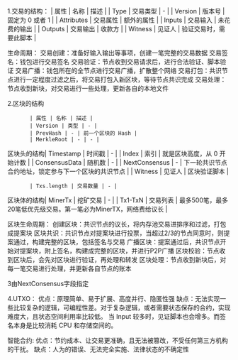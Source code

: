 1.交易的结构：
| 属性 | 名称 | 描述 |
| Type | 交易类型 | - |
| Version | 版本号 | 固定为 0 或者 1 |
| Attributes | 交易属性 | 额外的属性 |
| Inputs | 交易输入 | 未花费的输出 |
| Outputs | 交易输出 | 收款方 |
| Witness | 见证人 | 验证交易时，需要此脚本 |

生命周期：
交易创建：准备好输入输出等事项，创建一笔完整的交易数据
交易签名：钱包进行交易签名
交易验证：节点收到交易请求后，进行合法验证、脚本验证
交易广播：钱包所在的全节点进行交易广播，扩散整个网络
交易打包：共识节点进行一定程度过滤之后，将交易打包入新区块，等待节点共识完成
交易处理：节点收到新块，对交易进行一些处理，更新各自的本地文件

2.区块的结构


           | 属性 | 名称 | 描述 |
           | Version | 类型 | - |
           | PrevHash | - | 前一个区块的 Hash |
           | MerkleRoot | - | - |
区块头的结构| Timestamp | 时间戳 | - |
           | Index | 索引 | 就是区块高度，从 0 开始计数 |
           | ConsensusData | 随机数 | - |
           | NextConsensus | - | 下一轮共识节点合约地址，锁定参与下一个区块的共识节点 |
           | Witness | 见证人 | 区块验证脚本 |
           
           | Txs.length | 交易数量 | - |
区块体的结构| MinerTx | 挖矿交易 | - |
           | Tx1-TxN | 交易列表 | 最多500笔，最多20笔低优先级交易。第一笔必为MinerTX，网络费给议长 |



区块生命周期：
创建区块：共识节点的议长，将内存池交易进排序和过滤，打包成提案块
区块共识：共识节点对提案块进行投票，当超过2/3的节点同意时，则提案通过，构建完整的区块，包括签名与交易
广播区块：提案通过后，共识节点开始对提案块，附上签名，构建成完整的区块，并进行P2P广播
区块校验：节点收到区块后，会先对区块进行验证，再处理和转发
区块处理：节点收到新块后，对每一笔交易进行处理，并更新各自节点的账本

3由NextConsensus字段指定

4.UTXO：
优点：原理简单、易于扩展、高度并行、隐匿性强
缺点：无法实现一些比较复杂的逻辑，可编程性差。对于复杂逻辑，或者需要状态保存的合约，实现难度大，且状态空间利用率比较低。
当 Input 较多时，见证脚本也会增多。而签名本身是比较消耗 CPU 和存储空间的。

智能合约:
优点：节约成本、让交易更准确，且无法被篡改，不受任何第三方机构的干扰。
缺点：人为的错误、无法完全实施、法律状态的不确定性
